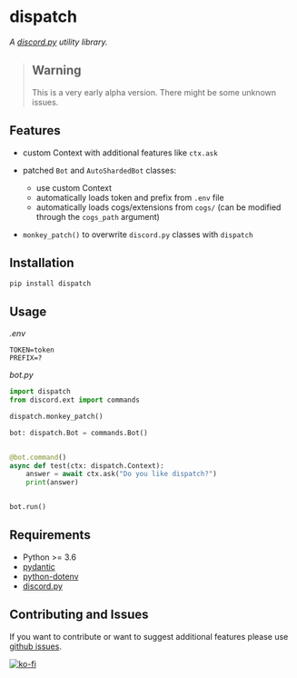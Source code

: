 # dispatch
*A [discord.py](https://github.com/rapptz/discord.py) utility library.*


> ## Warning
> 
> This is a very early alpha version. There might be some unknown issues.

## Features
- custom Context with additional features like `ctx.ask`
- patched `Bot` and `AutoShardedBot` classes:
  - use custom Context
  - automatically loads token and prefix from `.env` file
  - automatically loads cogs/extensions from `cogs/`  (can be modified through the `cogs_path` argument)
      
- `monkey_patch()` to overwrite `discord.py` classes with `dispatch`

## Installation
```
pip install dispatch
```


## Usage
*.env*
```env
TOKEN=token
PREFIX=?
```

*bot.py*
```py
import dispatch
from discord.ext import commands

dispatch.monkey_patch()

bot: dispatch.Bot = commands.Bot()


@bot.command()
async def test(ctx: dispatch.Context):
    answer = await ctx.ask("Do you like dispatch?")
    print(answer)


bot.run()
```


## Requirements
- Python >= 3.6
- [pydantic](https://github.com/samuelcolvin/pydantic)
- [python-dotenv](https://github.com/theskumar/python-dotenv)
- [discord.py](https://github.com/rapptz/discord.py)

## Contributing and Issues
If you want to contribute or want to suggest additional features please use [github issues](https://github.com/makupi/dispatch/issues).


[![ko-fi](https://www.ko-fi.com/img/githubbutton_sm.svg)](https://ko-fi.com/A0A015HXK)
